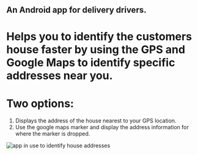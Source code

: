 
## An Android app for delivery drivers. 
# Helps you to identify the customers house faster by using the GPS and Google Maps to identify specific addresses near you.  

# Two options:  
1. Displays the address of the house nearest to your GPS location. 
2. Use the google maps marker and display the address information for where the marker is dropped.


![app in use to identify house addresses](GPSAddressFinder/images/Screenshot_20200213-232837_GPSAddressFinder.jpg)

